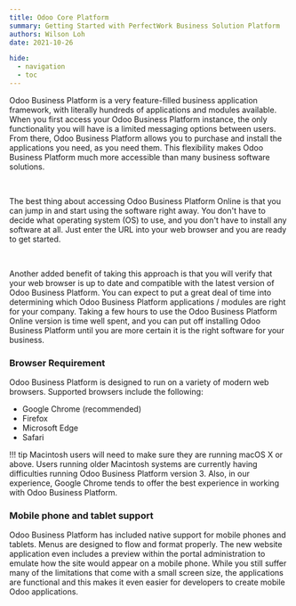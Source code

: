 ```yaml
---
title: Odoo Core Platform
summary: Getting Started with PerfectWork Business Solution Platform 
authors: Wilson Loh
date: 2021-10-26

hide:
  - navigation
  - toc
---
```



Odoo Business Platform is a very feature-filled business application framework, with literally hundreds of applications and modules available. When you first access your Odoo Business Platform instance, the only functionality you will have is a limited messaging options between users. From there, Odoo Business Platform allows you to purchase and install the applications you need, as you need them. This flexibility makes Odoo Business Platform much more accessible than many business software solutions.

<br />

The best thing about accessing Odoo Business Platform Online is that you can jump in and start using the software right away. You don't have to decide what operating system (OS) to use, and you don't have to install any software at all. Just enter the URL into your web browser and you are ready to get started.

<br />

Another added benefit of taking this approach is that you will verify that your web browser is up to date and compatible with the latest version of Odoo Business Platform. You can expect to put a great deal of time into determining which Odoo Business Platform applications / modules are right for your company.
Taking a few hours to use the Odoo Business Platform Online version is time well spent, and you can put off installing Odoo Business Platform until you are more certain it is the right software for your business.

### Browser Requirement

Odoo Business Platform is designed to run on a variety of modern web browsers. Supported browsers include the following:
- Google Chrome (recommended) 
- Firefox
- Microsoft Edge
- Safari

!!! tip
    Macintosh users will need to make sure they are running macOS X or above. Users running older Macintosh systems are currently having difficulties running Odoo Business Platform version 3. Also, in our experience, Google Chrome tends to offer the best experience in working with Odoo Business Platform. 

### Mobile phone and tablet support

Odoo Business Platform has included native support for mobile phones and tablets. Menus are designed to flow and format properly. The new website application even includes a preview within the portal administration to emulate how the site would appear on a mobile phone. While you still suffer many of the limitations that come with a small screen size, the applications are functional and this makes it even easier for developers to create mobile Odoo applications.

